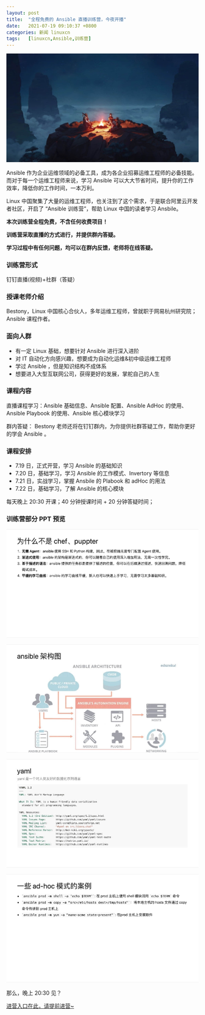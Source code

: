 ```yaml
---
layout: post
title:	"全程免费的 Ansible 直播训练营，今夜开播"
date:	2021-07-19 09:10:37 +0800 
categories:	新闻 linuxcn 
tags:	[linuxcn,Ansible,训练营]
---
```



![](/Asserts/Images/album/202107/19/091028ez1ha6svqhtt8bsa.jpg)


Ansible 作为企业运维领域的必备工具，成为各企业招募运维工程师的必备技能。而对于每一个运维工程师来说，学习 Ansible 可以大大节省时间，提升你的工作效率，降低你的工作时间，一本万利。


Linux 中国聚集了大量的运维工程师，也关注到了这个需求，于是联合阿里云开发者社区，开启了 “Ansible 训练营”，帮助 Linux 中国的读者学习 Ansbile。


**本次训练营全程免费，不含任何收费项目！**


**训练营采取直播的方式进行，并提供群内答疑。**


**学习过程中有任何问题，均可以在群内反馈，老师将在线答疑。**


### 训练营形式


钉钉直播(视频)+社群（答疑）


### 授课老师介绍


Bestony，Linux 中国核心合伙人，多年运维工程师，曾就职于网易杭州研究院；Ansible 课程作者。


### 面向人群


* 有一定 Linux 基础，想要针对 Ansible 进行深入进阶
* 对 IT 自动化方向感兴趣，想要成为自动化运维&初中级运维工程师
* 学过 Ansible ，但是知识结构不成体系
* 想要进入大型互联网公司，获得更好的发展，掌舵自己的人生


### 课程内容


直播课程学习：Ansible 基础信息、Ansible 配置、Ansible AdHoc 的使用、Ansible Playbook 的使用、Ansible 核心模块学习


群内答疑： Bestony 老师还将在钉钉群内，为你提供社群答疑工作，帮助你更好的学会 Ansible 。


### 课程安排


* 7.19 日，正式开营，学习 Ansible 的基础知识
* 7.20 日，基础学习，学习 Ansible 的工作模式、Invertory 等信息
* 7.21 日，实战学习，掌握 Ansbile 的 Plabook 和 adHoc 的用法
* 7.22 日，基础学习，了解 Ansible 的核心模块


每天晚上 20:30 开课；40 分钟授课时间 + 20 分钟答疑时间；


### 训练营部分 PPT 预览


![训练营部分 PPT 预览 1](/Asserts/Images/album/202107/19/090127x1m6xr1sm6rf1mss.png)


![训练营部分 PPT 预览 2](/Asserts/Images/album/202107/19/090141rtuz9txbtyst99ie.jpg)


![训练营部分 PPT 预览 3](/Asserts/Images/album/202107/19/090149l5wc3lksmj3ggwge.jpg)


![训练营部分 PPT 预览 4](/Asserts/Images/album/202107/19/090158qrvrc30qrgzqr0sz.png)


那么，晚上 20:30 见？


[进营入口在此，请提前进营~](https://developer.aliyun.com/learning/trainingcamp/linux/1?utm_content=g_1000282661)
